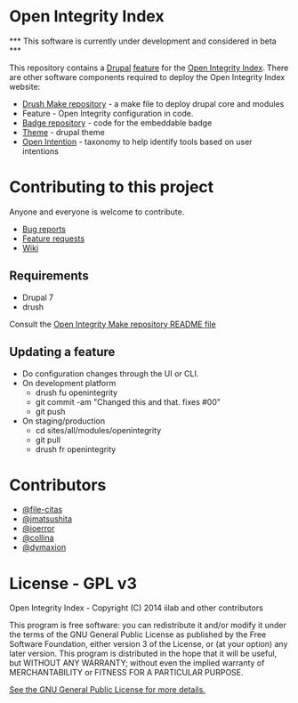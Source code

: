 Open Integrity Index
====================

*** This software is currently under development and considered in beta ***

This repository contains a [Drupal](https://www.drupal.org/) [feature](https://www.drupal.org/project/features) for the [Open Integrity Index](https://openintegrity.org). There are other software components required to deploy the Open Integrity Index website:
 - [Drush Make repository](https://github.com/iilab/openintegritymake) - a make file to deploy drupal core and modules
 - Feature - Open Integrity configuration in code.
 - [Badge repository](https://github.com/iilab/openintegritybadge) - code for the embeddable badge
 - [Theme](https://github.com/iilab/openintegritytheme) - drupal theme
 - [Open Intention](https://github.com/iilab/openintention) - taxonomy to help identify tools based on user intentions

# Contributing to this project

Anyone and everyone is welcome to contribute. 

 - [Bug reports](https://github.com/iilab/openintegrity/issues?q=is%3Aissue+label%3Abug+)
 - [Feature requests](https://github.com/iilab/openintegrity/issues?q=is%3Aopen+is%3Aissue+label%3Afeature)
 - [Wiki](https://wiki.openintegrity.org)

## Requirements
  - Drupal 7
  - drush

Consult the [Open Integrity Make repository README file](https://github.com/iilab/openintegritymake/blob/master/README.md)

## Updating a feature

* Do configuration changes through the UI or CLI.
* On development platform 
  * drush fu openintegrity
  * git commit -am "Changed this and that. fixes #00"
  * git push
* On staging/production
  * cd sites/all/modules/openintegrity
  * git pull
  * drush fr openintegrity

# Contributors

 - [@file-citas](https://github.com/file-citas)
 - [@jmatsushita](https://github.com/jmatsushita)
 - [@ioerror](https://github.com/ioerror) 
 - [@collina](https://github.com/collina)
 - [@dymaxion](https://twitter.com/Dymaxion)

# License - GPL v3

Open Integrity Index - Copyright (C) 2014 iilab and other contributors

This program is free software: you can redistribute it and/or modify it under the terms of the GNU General Public License as published by the Free Software Foundation, either version 3 of the License, or (at your option) any later version.
This program is distributed in the hope that it will be useful, but WITHOUT ANY WARRANTY; without even the implied warranty of MERCHANTABILITY or FITNESS FOR A PARTICULAR PURPOSE. 

[See the GNU General Public License for more details.](https://github.com/iilab/openintegrity/blob/master/LICENSE.txt)
